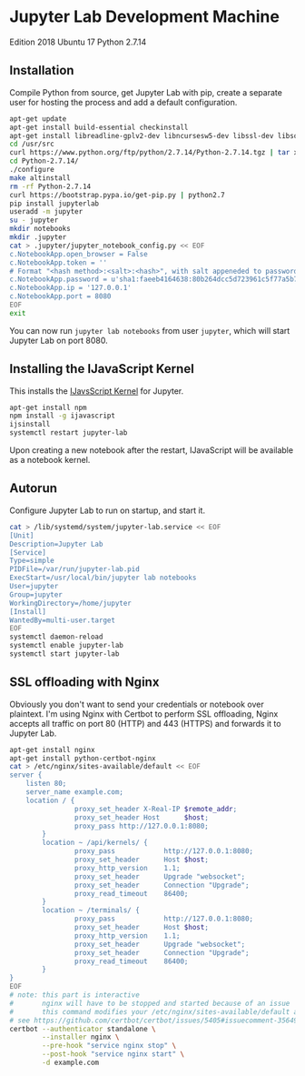 # Jupyter Lab Development Machine

Edition 2018 Ubuntu 17 Python 2.7.14

## Installation

Compile Python from source, get Jupyter Lab with pip, create a separate user for hosting the process and add a default configuration.

```bash
apt-get update
apt-get install build-essential checkinstall
apt-get install libreadline-gplv2-dev libncursesw5-dev libssl-dev libsqlite3-dev tk-dev libgdbm-dev libc6-dev libbz2-dev
cd /usr/src
curl https://www.python.org/ftp/python/2.7.14/Python-2.7.14.tgz | tar xz
cd Python-2.7.14/
./configure 
make altinstall
rm -rf Python-2.7.14
curl https://bootstrap.pypa.io/get-pip.py | python2.7
pip install jupyterlab
useradd -m jupyter
su - jupyter
mkdir notebooks
mkdir .jupyter
cat > .jupyter/jupyter_notebook_config.py << EOF
c.NotebookApp.open_browser = False
c.NotebookApp.token = ''
# Format "<hash method>:<salt>:<hash>", with salt appeneded to password. The example represents password "memes".
c.NotebookApp.password = u'sha1:faeeb4164638:80b264dcc5d723961c5f77a5b7efa20544116c0b'
c.NotebookApp.ip = '127.0.0.1'
c.NotebookApp.port = 8080
EOF
exit
```

You can now run `jupyter lab notebooks` from user `jupyter`, which will start Jupyter Lab on port 8080.

## Installing the IJavaScript Kernel

This installs the [IJavsScript Kernel](https://github.com/n-riesco/ijavascript) for Jupyter.

```bash
apt-get install npm
npm install -g ijavascript
ijsinstall
systemctl restart jupyter-lab
```

Upon creating a new notebook after the restart, IJavaScript will be available as a notebook kernel. 

## Autorun

Configure Jupyter Lab to run on startup, and start it.

```bash
cat > /lib/systemd/system/jupyter-lab.service << EOF
[Unit]
Description=Jupyter Lab
[Service]
Type=simple
PIDFile=/var/run/jupyter-lab.pid
ExecStart=/usr/local/bin/jupyter lab notebooks
User=jupyter
Group=jupyter
WorkingDirectory=/home/jupyter
[Install]
WantedBy=multi-user.target
EOF
systemctl daemon-reload
systemctl enable jupyter-lab
systemctl start jupyter-lab
```

## SSL offloading with Nginx

Obviously you don't want to send your credentials or notebook over plaintext. I'm using Nginx with Certbot
to perform SSL offloading, Nginx accepts all traffic on port 80 (HTTP) and 443 (HTTPS) and forwards it to Jupyter Lab.

```bash
apt-get install nginx
apt-get install python-certbot-nginx
cat > /etc/nginx/sites-available/default << EOF
server {
	listen 80;
	server_name example.com;
	location / {
                proxy_set_header X-Real-IP $remote_addr;
                proxy_set_header Host      $host;
                proxy_pass http://127.0.0.1:8080;
        }
        location ~ /api/kernels/ {
                proxy_pass            http://127.0.0.1:8080;
                proxy_set_header      Host $host;
                proxy_http_version    1.1;
                proxy_set_header      Upgrade "websocket";
                proxy_set_header      Connection "Upgrade";
                proxy_read_timeout    86400;
        }
        location ~ /terminals/ {
                proxy_pass            http://127.0.0.1:8080;
                proxy_set_header      Host $host;
                proxy_http_version    1.1;
                proxy_set_header      Upgrade "websocket";
                proxy_set_header      Connection "Upgrade";
                proxy_read_timeout    86400;
        }
}
EOF
# note: this part is interactive
#       nginx will have to be stopped and started because of an issue
#       this command modifies your /etc/nginx/sites-available/default automatically
# see https://github.com/certbot/certbot/issues/5405#issuecomment-356498627
certbot --authenticator standalone \
        --installer nginx \
        --pre-hook "service nginx stop" \
        --post-hook "service nginx start" \
        -d example.com
```
